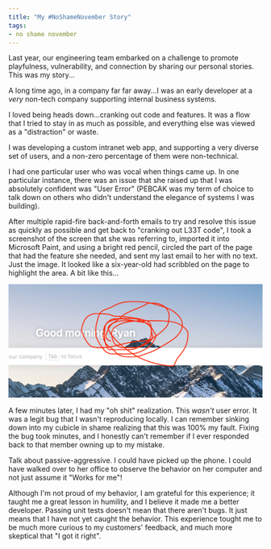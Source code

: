 ```yaml
---
title: "My #NoShameNovember Story"
tags:
- no shame november
---
```


Last year, our engineering team embarked on a challenge to promote playfulness, vulnerability, and connection by sharing our personal stories.  This was my story...

A long time ago, in a company far far away...I was an early developer at a *very* non-tech company supporting internal business systems.

I loved being heads down...cranking out code and features. It was a flow that I tried to stay in as much as possible, and everything else was viewed as a "distraction" or waste.

I was developing a custom intranet web app, and supporting a very diverse set of users, and a non-zero percentage of them were non-technical.

I had one particular user who was vocal when things came up. In one particular instance, there was an issue that she raised up that I was absolutely confident was "User Error" (PEBCAK was my term of choice to talk down on others who didn't understand the elegance of systems I was building).

After multiple rapid-fire back-and-forth emails to try and resolve this issue as quickly as possible and get back to "cranking out L33T code", I took a screenshot of the screen that she was referring to, imported it into Microsoft Paint, and using a bright red pencil, circled the part of the page that had the feature she needed, and sent my last email to her with no text. Just the image. It looked like a six-year-old had scribbled on the page to highlight the area.  A bit like this…

![no shame](/images/2024-11-16.png)

A few minutes later, I had my "oh shit" realization. This *wasn't* user error. It was a legit bug that I wasn't reproducing locally. I can remember sinking down into my cubicle in shame realizing that this was 100% my fault. Fixing the bug took minutes, and I honestly can't remember if I ever responded back to that member owning up to my mistake.

Talk about passive-aggressive. I could have picked up the phone. I could have walked over to her office to observe the behavior on her computer and not just assume it "Works for me"!

Although I'm not proud of my behavior, I am grateful for this experience; it taught me a great lesson in humility, and I believe it made me a better developer. Passing unit tests doesn't mean that there aren't bugs. It just means that I have not yet caught the behavior.  This experience tought me to be much more curious to my customers' feedback, and much more skeptical that "I got it right".